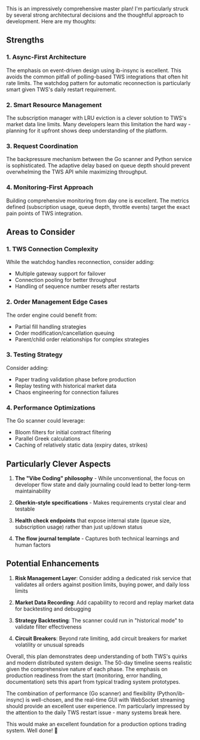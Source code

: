 This is an impressively comprehensive master plan! I'm particularly struck by several strong architectural decisions and the thoughtful approach to development. Here are my thoughts:

## Strengths

### 1. **Async-First Architecture**
The emphasis on event-driven design using ib-insync is excellent. This avoids the common pitfall of polling-based TWS integrations that often hit rate limits. The watchdog pattern for automatic reconnection is particularly smart given TWS's daily restart requirement.

### 2. **Smart Resource Management**
The subscription manager with LRU eviction is a clever solution to TWS's market data line limits. Many developers learn this limitation the hard way - planning for it upfront shows deep understanding of the platform.

### 3. **Request Coordination**
The backpressure mechanism between the Go scanner and Python service is sophisticated. The adaptive delay based on queue depth should prevent overwhelming the TWS API while maximizing throughput.

### 4. **Monitoring-First Approach**
Building comprehensive monitoring from day one is excellent. The metrics defined (subscription usage, queue depth, throttle events) target the exact pain points of TWS integration.

## Areas to Consider

### 1. **TWS Connection Complexity**
While the watchdog handles reconnection, consider adding:
- Multiple gateway support for failover
- Connection pooling for better throughput
- Handling of sequence number resets after restarts

### 2. **Order Management Edge Cases**
The order engine could benefit from:
- Partial fill handling strategies
- Order modification/cancellation queuing
- Parent/child order relationships for complex strategies

### 3. **Testing Strategy**
Consider adding:
- Paper trading validation phase before production
- Replay testing with historical market data
- Chaos engineering for connection failures

### 4. **Performance Optimizations**
The Go scanner could leverage:
- Bloom filters for initial contract filtering
- Parallel Greek calculations
- Caching of relatively static data (expiry dates, strikes)

## Particularly Clever Aspects

1. **The "Vibe Coding" philosophy** - While unconventional, the focus on developer flow state and daily journaling could lead to better long-term maintainability

2. **Gherkin-style specifications** - Makes requirements crystal clear and testable

3. **Health check endpoints** that expose internal state (queue size, subscription usage) rather than just up/down status

4. **The flow journal template** - Captures both technical learnings and human factors

## Potential Enhancements

1. **Risk Management Layer**: Consider adding a dedicated risk service that validates all orders against position limits, buying power, and daily loss limits

2. **Market Data Recording**: Add capability to record and replay market data for backtesting and debugging

3. **Strategy Backtesting**: The scanner could run in "historical mode" to validate filter effectiveness

4. **Circuit Breakers**: Beyond rate limiting, add circuit breakers for market volatility or unusual spreads

Overall, this plan demonstrates deep understanding of both TWS's quirks and modern distributed system design. The 50-day timeline seems realistic given the comprehensive nature of each phase. The emphasis on production readiness from the start (monitoring, error handling, documentation) sets this apart from typical trading system prototypes.

The combination of performance (Go scanner) and flexibility (Python/ib-insync) is well-chosen, and the real-time GUI with WebSocket streaming should provide an excellent user experience. I'm particularly impressed by the attention to the daily TWS restart issue - many systems break here.

This would make an excellent foundation for a production options trading system. Well done! 🚀
